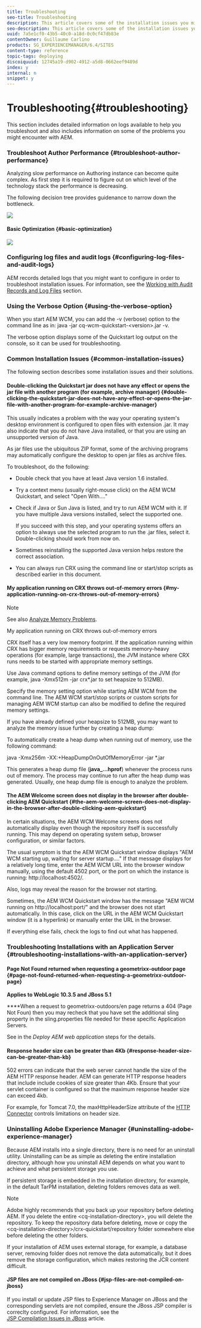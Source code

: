 ```yaml
---
title: Troubleshooting
seo-title: Troubleshooting
description: This article covers some of the installation issues you might encounter with AEM.
seo-description: This article covers some of the installation issues you might encounter with AEM.
uuid: 7a5e1cf0-43b5-40c0-a18d-0c0cf47db83e
contentOwner: Guillaume Carlino
products: SG_EXPERIENCEMANAGER/6.4/SITES
content-type: reference
topic-tags: deploying
discoiquuid: 12745a19-d902-4912-a5d8-0662eef9489d
index: y
internal: n
snippet: y
---
```


# Troubleshooting{#troubleshooting}

This section includes detailed information on logs available to help you troubleshoot and also includes information on some of the problems you might encounter with AEM.

### Troubleshoot Author Performance {#troubleshoot-author-performance}

Analyzing slow performance on Authoring instance can become quite complex. As first step it is required to figure out on which level of the technology stack the performance is decreasing.

The following decision tree provides guidenance to narrow down the bottleneck. 

![](assets/chlimage_1-82.png) 

#### Basic Optimization {#basic-optimization}

![](assets/chlimage_1-83.png) 

### Configuring log files and audit logs {#configuring-log-files-and-audit-logs}

AEM records detailed logs that you might want to configure in order to troubleshoot installation issues. For information, see the [Working with Audit Records and Log Files](../../../sites/deploying/using/monitoring-and-maintaining.md#workingwithauditrecordsandlogfiles) section.

### Using the Verbose Option {#using-the-verbose-option}

When you start AEM WCM, you can add the -v (verbose) option to the command line as in: java -jar cq-wcm-quickstart-&lt;version&gt;.jar -v.

The verbose option displays some of the Quickstart log output on the console, so it can be used for troubleshooting.

### Common Installation Issues {#common-installation-issues}

The following section describes some installation issues and their solutions.

#### Double-clicking the Quickstart jar does not have any effect or opens the jar file with another program (for example, archive manager) {#double-clicking-the-quickstart-jar-does-not-have-any-effect-or-opens-the-jar-file-with-another-program-for-example-archive-manager}

This usually indicates a problem with the way your operating system's desktop environment is configured to open files with extension .jar. It may also indicate that you do not have Java installed, or that you are using an unsupported version of Java.

As jar files use the ubiquitous ZIP format, some of the archiving programs may automatically configure the desktop to open jar files as archive files.

To troubleshoot, do the following:

* Double check that you have at least Java version 1.6 installed.
* Try a context menu (usually right-mouse click) on the AEM WCM Quickstart, and select "Open With...."
* Check if Java or Sun Java is listed, and try to run AEM WCM with it. If you have multiple Java versions installed, select the supported one.

  If you succeed with this step, and your operating systems offers an option to always use the selected program to run the .jar files, select it. Double-clicking should work from now on.

* Sometimes reinstalling the supported Java version helps restore the correct association.
* You can always run CRX using the command line or start/stop scripts as described earlier in this document.

#### My application running on CRX throws out-of-memory errors {#my-application-running-on-crx-throws-out-of-memory-errors}

>[!NOTE]
>
>See also [Analyze Memory Problems](https://helpx.adobe.com/experience-manager/kb/AnalyzeMemoryProblems.html).

My application running on CRX throws out-of-memory errors

CRX itself has a very low memory footprint. If the application running within CRX has bigger memory requirements or requests memory-heavy operations (for example, large transactions), the JVM instance where CRX runs needs to be started with appropriate memory settings.

Use Java command options to define memory settings of the JVM (for example, java -Xmx512m -jar crx&#42;.jar to set heapsize to 512MB).

Specify the memory setting option while starting AEM WCM from the command line. The AEM WCM start/stop scripts or custom scripts for managing AEM WCM startup can also be modified to define the required memory settings.

If you have already defined your heapsize to 512MB, you may want to analyze the memory issue further by creating a heap dump:

To automatically create a heap dump when running out of memory, use the following command:

java -Xmx256m -XX:+HeapDumpOnOutOfMemoryError -jar &#42;.jar

This generates a heap dump file (**java_...hprof**) whenever the process runs out of memory. The process may continue to run after the heap dump was generated. Usually, one heap dump file is enough to analyze the problem.

#### The AEM Welcome screen does not display in the browser after double-clicking AEM Quickstart {#the-aem-welcome-screen-does-not-display-in-the-browser-after-double-clicking-aem-quickstart}

In certain situations, the AEM WCM Welcome screens does not automatically display even though the repository itself is successfully running. This may depend on operating system setup, browser configuration, or similar factors.

The usual symptom is that the AEM WCM Quickstart window displays "AEM WCM starting up, waiting for server startup...." If that message displays for a relatively long time, enter the AEM WCM URL into the browser window manually, using the default 4502 port, or the port on which the instance is running: http://localhost:4502/.

Also, logs may reveal the reason for the browser not starting.

Sometimes, the AEM WCM Quickstart window has the message "AEM WCM running on http://localhost:port/" and the browser does not start automatically. In this case, click on the URL in the AEM WCM Quickstart window (it is a hyperlink) or manually enter the URL in the browser.

If everything else fails, check the logs to find out what has happened.

### Troubleshooting Installations with an Application Server {#troubleshooting-installations-with-an-application-server}

#### Page Not Found returned when requesting a geometrixx-outdoor page {#page-not-found-returned-when-requesting-a-geometrixx-outdoor-page}

**Applies to WebLogic 10.3.5 and JBoss 5.1**

****When a request to geometrixx-outdoors/en page returns a 404 (Page Not Foun) then you may recheck that you have set the additional sling property in the sling.properties file needed for these specific Application Servers.

See in the *Deploy AEM web application* steps for the details.

#### Response header size can be greater than 4Kb {#response-header-size-can-be-greater-than-kb}

502 errors can indicate that the web server cannot handle the size of the AEM HTTP response header. AEM can generate HTTP response headers that include include cookies of size greater than 4Kb. Ensure that your servlet container is configured so that the maximum response header size can exceed 4kb.

For example, for Tomcat 7.0, the maxHttpHeaderSize attribute of the [HTTP Connector](http://tomcat.apache.org/tomcat-7.0-doc/config/http.html) controls limitations on header size.

### Uninstalling Adobe Experience Manager {#uninstalling-adobe-experience-manager}

Because AEM installs into a single directory, there is no need for an uninstall utility. Uninstalling can be as simple as deleting the entire installation directory, although how you uninstall AEM depends on what you want to achieve and what persistent storage you use.

If persistent storage is embedded in the installation directory, for example, in the default TarPM installation, deleting folders removes data as well.

>[!NOTE]
>
>Adobe highly recommends that you back up your repository before deleting AEM. If you delete the entire &lt;cq-installation-directory&gt;, you will delete the repository. To keep the repository data before deleting, move or copy the &lt;cq-installation-directory&gt;/crx-quickstart/repository folder somewhere else before deleting the other folders.

If your installation of AEM uses external storage, for example, a database server, removing folder does not remove the data automatically, but it does remove the storage configuration, which makes restoring the JCR content difficult.

#### JSP files are not compiled on JBoss {#jsp-files-are-not-compiled-on-jboss}

If you install or update JSP files to Experience Manager on JBoss and the corresponding servlets are not compiled, ensure the JBoss JSP compiler is correclty configured. For information, see the   
[JSP Compilation Issues in JBoss](https://helpx.adobe.com/experience-manager/kb/jsps-dont-compile-jboss.html) article.
